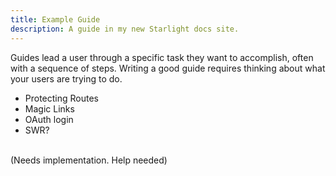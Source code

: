 ```yaml
---
title: Example Guide
description: A guide in my new Starlight docs site.
---
```


Guides lead a user through a specific task they want to accomplish, often with a sequence of steps.
Writing a good guide requires thinking about what your users are trying to do.

- Protecting Routes
- Magic Links
- OAuth login
- SWR?
<br />
(Needs implementation. Help needed)
